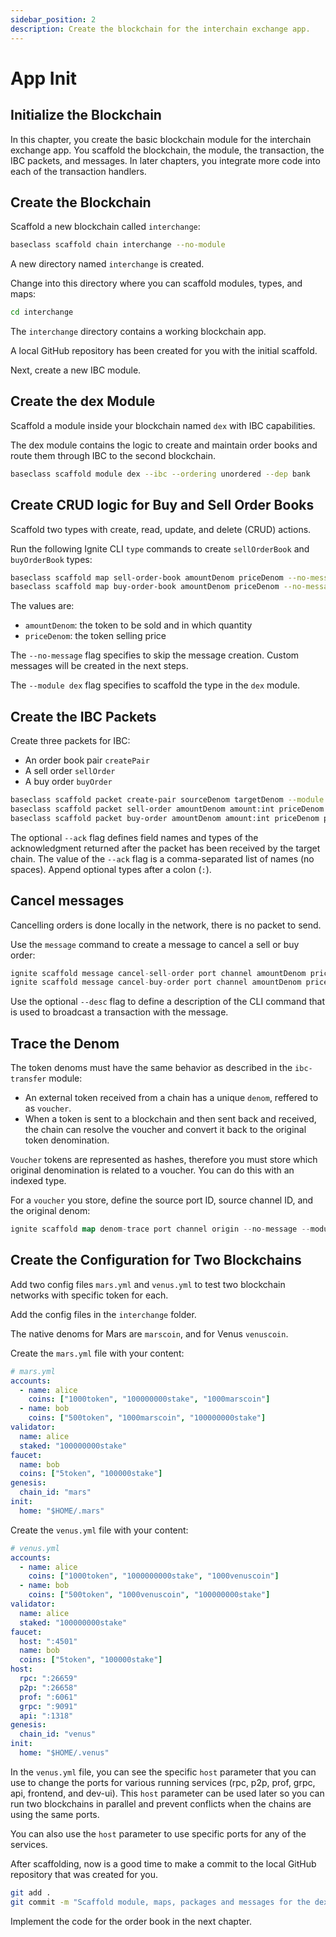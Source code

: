 ```yaml
---
sidebar_position: 2
description: Create the blockchain for the interchain exchange app.
---
```


# App Init

## Initialize the Blockchain

In this chapter, you create the basic blockchain module for the interchain exchange app. You scaffold the blockchain, the module, the transaction, the IBC packets, and messages. In later chapters, you integrate more code into each of the transaction handlers.

## Create the Blockchain

Scaffold a new blockchain called `interchange`:

```bash
baseclass scaffold chain interchange --no-module
```

A new directory named `interchange` is created. 

Change into this directory where you can scaffold modules, types, and maps:

```bash
cd interchange
```

The `interchange` directory contains a working blockchain app.

A local GitHub repository has been created for you with the initial scaffold.

Next, create a new IBC module.

## Create the dex Module

Scaffold a module inside your blockchain named `dex` with IBC capabilities.

The dex module contains the logic to create and maintain order books and route them through IBC to the second blockchain.

```bash
baseclass scaffold module dex --ibc --ordering unordered --dep bank
```

## Create CRUD logic for Buy and Sell Order Books

Scaffold two types with create, read, update, and delete (CRUD) actions. 

Run the following Ignite CLI `type` commands to create `sellOrderBook` and `buyOrderBook` types:

```bash
baseclass scaffold map sell-order-book amountDenom priceDenom --no-message --module dex
baseclass scaffold map buy-order-book amountDenom priceDenom --no-message --module dex
```

The values are:

- `amountDenom`: the token to be sold and in which quantity
- `priceDenom`: the token selling price

The `--no-message` flag specifies to skip the message creation. Custom messages will be created in the next steps.

The `--module dex` flag specifies to scaffold the type in the `dex` module.

## Create the IBC Packets

Create three packets for IBC:

- An order book pair `createPair`
- A sell order `sellOrder`
- A buy order `buyOrder`

```bash
baseclass scaffold packet create-pair sourceDenom targetDenom --module dex
baseclass scaffold packet sell-order amountDenom amount:int priceDenom price:int --ack remainingAmount:int,gain:int --module dex
baseclass scaffold packet buy-order amountDenom amount:int priceDenom price:int --ack remainingAmount:int,purchase:int --module dex
```

The optional `--ack` flag defines field names and types of the acknowledgment returned after the packet has been received by the target chain. The value of the `--ack` flag is a comma-separated list of names (no spaces). Append optional types after a colon (`:`).

## Cancel messages

Cancelling orders is done locally in the network, there is no packet to send.

Use the `message` command to create a message to cancel a sell or buy order:

```go
ignite scaffold message cancel-sell-order port channel amountDenom priceDenom orderID:int --desc "Cancel a sell order" --module dex
ignite scaffold message cancel-buy-order port channel amountDenom priceDenom orderID:int --desc "Cancel a buy order" --module dex
```

Use the optional `--desc` flag to define a description of the CLI command that is used to broadcast a transaction with the message.

## Trace the Denom

The token denoms must have the same behavior as described in the `ibc-transfer` module:

- An external token received from a chain has a unique `denom`, reffered to as `voucher`.
- When a token is sent to a blockchain and then sent back and received, the chain can resolve the voucher and convert it back to the original token denomination.

`Voucher` tokens are represented as hashes, therefore you must store which original denomination is related to a voucher. You can do this with an indexed type.

For a `voucher` you store, define the source port ID, source channel ID, and the original denom:

```go
ignite scaffold map denom-trace port channel origin --no-message --module dex
```

## Create the Configuration for Two Blockchains

Add two config files `mars.yml` and `venus.yml` to test two blockchain networks with specific token for each.

Add the config files in the `interchange` folder.

The native denoms for Mars are `marscoin`, and for Venus `venuscoin`.

Create the `mars.yml` file with your content:

```yaml
# mars.yml
accounts:
  - name: alice
    coins: ["1000token", "100000000stake", "1000marscoin"]
  - name: bob
    coins: ["500token", "1000marscoin", "100000000stake"]
validator:
  name: alice
  staked: "100000000stake"
faucet:
  name: bob
  coins: ["5token", "100000stake"]
genesis:
  chain_id: "mars"
init:
  home: "$HOME/.mars"
```

Create the `venus.yml` file with your content:

```yaml
# venus.yml
accounts:
  - name: alice
    coins: ["1000token", "1000000000stake", "1000venuscoin"]
  - name: bob
    coins: ["500token", "1000venuscoin", "100000000stake"]
validator:
  name: alice
  staked: "100000000stake"
faucet:
  host: ":4501"
  name: bob
  coins: ["5token", "100000stake"]
host:
  rpc: ":26659"
  p2p: ":26658"
  prof: ":6061"
  grpc: ":9091"
  api: ":1318"
genesis:
  chain_id: "venus"
init:
  home: "$HOME/.venus"
```

In the `venus.yml` file, you can see the specific `host` parameter that you can use to change the ports for various running services (rpc, p2p, prof, grpc, api, frontend, and dev-ui). This `host` parameter can be used later so you can run two blockchains in parallel and prevent conflicts when the chains are using the same ports.

You can also use the `host` parameter to use specific ports for any of the services.

After scaffolding, now is a good time to make a commit to the local GitHub repository that was created for you.

```bash
git add .
git commit -m "Scaffold module, maps, packages and messages for the dex"
```

Implement the code for the order book in the next chapter.
